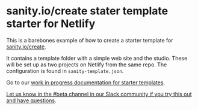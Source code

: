 # sanity.io/create stater template starter for Netlify

This is a barebones example of how to create a starter template for <a href="https://www.sanity.io/create?template=sanity-io/sanity-template-netlify-poc">sanity.io/create</a>.

It contains a template folder with a simple web site and the studio. These will be set up as two projects on Netlify from the same repo. The configuration is found in `sanity-template.json`.

Go to our [work in progress documentation for starter templates](https://www.sanity.io/docs/starter-templates).

[Let us know in the #beta channel in our Slack community if you try this out and have questions](https://slack.sanity.io).

